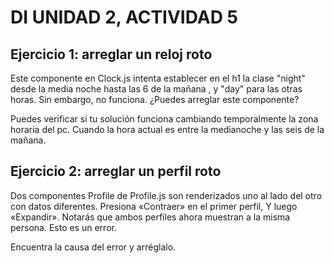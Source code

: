# DI UNIDAD 2, ACTIVIDAD 5
## Ejercicio 1: arreglar un reloj roto
Este componente en Clock.js intenta establecer en el h1 la clase "night" desde la media noche hasta las 6 de la mañana , y "day" para las otras horas. Sin embargo, no funciona. ¿Puedes arreglar este componente?

Puedes verificar si tu solución funciona cambiando temporalmente la zona horaria del pc. Cuando la hora actual es entre la medianoche y las seis de la mañana.

## Ejercicio 2: arreglar un perfil roto
Dos componentes Profile de Profile.js son renderizados uno al lado del otro con datos diferentes. Presiona «Contraer» en el primer perfil, Y luego «Expandir».  Notarás que ambos perfiles ahora muestran a la misma persona. Esto es un error.

Encuentra la causa del error y arréglalo.
